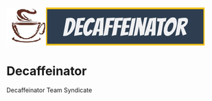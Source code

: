 ![Logo](https://raw.githubusercontent.com/NishantGore/Decaffeinator/master/logo.png?raw=true)
# Decaffeinator
Decaffeinator
Team Syndicate
